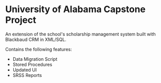 # University of Alabama Capstone Project
An extension of the school's scholarship management system built with Blackbaud CRM in XML/SQL.

Contains the following features:

* Data Migration Script
* Stored Procedures
* Updated UI
* SRSS Reports
